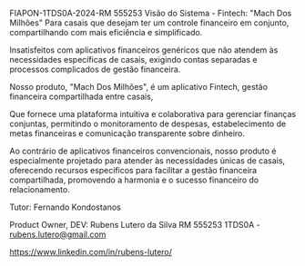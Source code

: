 FIAPON-1TDS0A-2024-RM 555253 Visão do Sistema - Fintech: "Mach Dos Milhões" Para casais que desejam ter um controle financeiro em conjunto, compartilhando com mais eficiência e simplificado.

Insatisfeitos com aplicativos financeiros genéricos que não atendem às necessidades específicas de casais, exigindo contas separadas e processos complicados de gestão financeira.

Nosso produto, "Mach Dos Milhões", é um aplicativo Fintech, gestão financeira compartilhada entre casais,

Que fornece uma plataforma intuitiva e colaborativa para gerenciar finanças conjuntas, permitindo o monitoramento de despesas, estabelecimento de metas financeiras e comunicação transparente sobre dinheiro.

Ao contrário de aplicativos financeiros convencionais, nosso produto é especialmente projetado para atender às necessidades únicas de casais, oferecendo recursos específicos para facilitar a gestão financeira compartilhada, promovendo a harmonia e o sucesso financeiro do relacionamento.

Tutor: Fernando Kondostanos

Product Owner, DEV: Rubens Lutero da Silva RM 555253 1TDS0A - rubens.lutero@gmail.com

https://www.linkedin.com/in/rubens-lutero/
